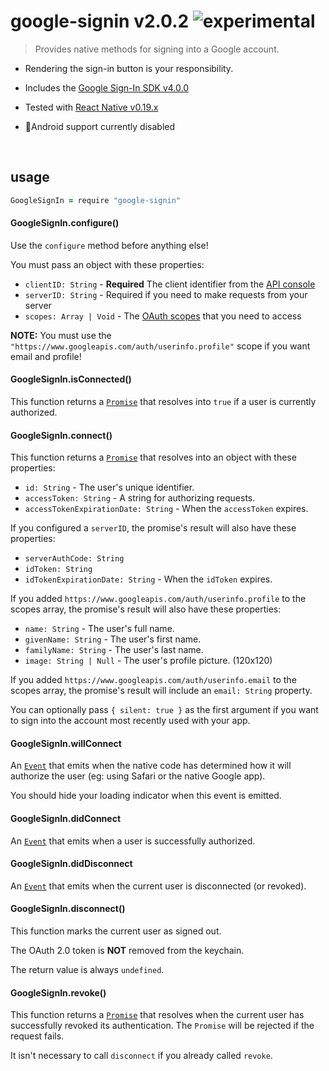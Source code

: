 
# google-signin v2.0.2 ![experimental](https://img.shields.io/badge/stability-experimental-EC5315.svg?style=flat)

> Provides native methods for signing into a Google account.

- Rendering the sign-in button is your responsibility.

- Includes the [Google Sign-In SDK v4.0.0](https://developers.google.com/identity/sign-in/ios/sdk/#download_the_google_sign-in_sdk)

- Tested with [React Native v0.19.x](https://github.com/facebook/react-native)

- 🚫Android support currently disabled

&nbsp;

## usage

```coffee
GoogleSignIn = require "google-signin"
```

#### GoogleSignIn.configure()

Use the `configure` method before anything else!

You must pass an object with these properties:

- `clientID: String` - **Required** The client identifier from the [API console](https://console.developers.google.com)
- `serverID: String` - Required if you need to make requests from your server
- `scopes: Array | Void` - The [OAuth scopes](https://developers.google.com/identity/protocols/googlescopes) that you need to access

**NOTE:** You must use the `"https://www.googleapis.com/auth/userinfo.profile"` scope if you want email and profile!

#### GoogleSignIn.isConnected()

This function returns a [`Promise`](https://github.com/aleclarson/Promise)
that resolves into `true` if a user is currently authorized.

#### GoogleSignIn.connect()

This function returns a [`Promise`](https://github.com/aleclarson/Promise)
that resolves into an object with these properties:

- `id: String` - The user's unique identifier.
- `accessToken: String` - A string for authorizing requests.
- `accessTokenExpirationDate: String` - When the `accessToken` expires.

If you configured a `serverID`, the promise's result will also have these properties:

- `serverAuthCode: String`
- `idToken: String`
- `idTokenExpirationDate: String` - When the `idToken` expires.

If you added `https://www.googleapis.com/auth/userinfo.profile` to the scopes array,
the promise's result will also have these properties:

- `name: String` - The user's full name.
- `givenName: String` - The user's first name.
- `familyName: String` - The user's last name.
- `image: String | Null` - The user's profile picture. (120x120)

If you added `https://www.googleapis.com/auth/userinfo.email` to the scopes array,
the promise's result will include an `email: String` property.

You can optionally pass `{ silent: true }` as the first argument
if you want to sign into the account most recently used with your app.

#### GoogleSignIn.willConnect

An [`Event`](https://github.com/aleclarson/event) that emits
when the native code has determined how it will authorize the user
(eg: using Safari or the native Google app).

You should hide your loading indicator when this event is emitted.

#### GoogleSignIn.didConnect

An [`Event`](https://github.com/aleclarson/event) that emits
when a user is successfully authorized.

#### GoogleSignIn.didDisconnect

An [`Event`](https://github.com/aleclarson/event) that emits
when the current user is disconnected (or revoked).

#### GoogleSignIn.disconnect()

This function marks the current user as signed out.

The OAuth 2.0 token is **NOT** removed from the keychain.

The return value is always `undefined`.

#### GoogleSignIn.revoke()

This function returns a [`Promise`](https://github.com/aleclarson/Promise)
that resolves when the current user has successfully revoked its authentication.
The `Promise` will be rejected if the request fails.

It isn't necessary to call `disconnect` if you already called `revoke`.

